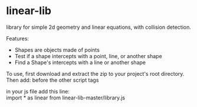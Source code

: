 # linear-lib
library for simple 2d geometry and linear equations, with collision detection.

Features:  
* Shapes are objects made of points
* Test if a shape intercepts with a point, line, or another shape
* Find a Shape's intercepts with a line or another shape

To use, first download and extract the zip to your project's root directory.
Then add: <script src="linear-lib-master/library.js" type="module"></script> before the other script tags

in your js file add this line:  
import * as linear from linear-lib-master/library.js
